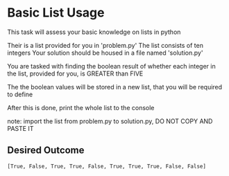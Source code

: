 # Basic List Usage
This task will assess your basic knowledge on lists in python


Their is a list provided for you in 'problem.py'
The list consists of ten integers
Your solution should be housed in a file named 'solution.py'

You are tasked with finding the boolean result of whether each integer in the list, provided for you, is GREATER than FIVE

The the boolean values will be stored in a new list, that you will be required to define

After this is done, print the whole list to the console

note: import the list from problem.py to solution.py, DO NOT COPY AND PASTE IT 

## Desired Outcome

    [True, False, True, True, False, True, True, True, False, False]
